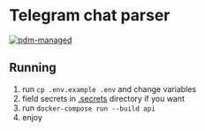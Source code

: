 # Telegram chat parser

[![pdm-managed](https://img.shields.io/endpoint?url=https%3A%2F%2Fcdn.jsdelivr.net%2Fgh%2Fpdm-project%2F.github%2Fbadge.json)](https://pdm-project.org)

## Running

1. run `cp .env.example .env` and change variables
2. field secrets in [.secrets](.secrets) directory if you want
3. run `docker-compose run --build api`
4. enjoy